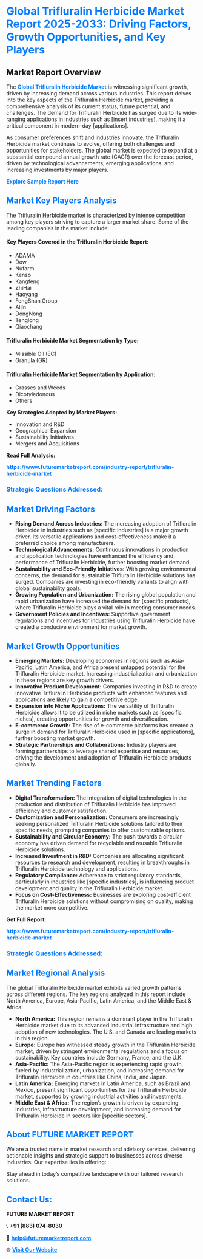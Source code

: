 <h1 style="color: #007BFF;">Global Trifluralin Herbicide Market Report 2025-2033: Driving Factors, Growth Opportunities, and Key Players</h1>

<section id="overview">
<h2>Market Report Overview</h2>
<p>The <a href="https://www.futuremarketreport.com/industry-report/trifluralin-herbicide-market" style="color: #007BFF; text-decoration: none;"><strong>Global Trifluralin Herbicide Market</strong></a> is witnessing significant growth, driven by increasing demand across various industries. This report delves into the key aspects of the Trifluralin Herbicide market, providing a comprehensive analysis of its current status, future potential, and challenges. The demand for Trifluralin Herbicide has surged due to its wide-ranging applications in industries such as [insert industries], making it a critical component in modern-day [applications].</p>
<p>As consumer preferences shift and industries innovate, the Trifluralin Herbicide market continues to evolve, offering both challenges and opportunities for stakeholders. The global market is expected to expand at a substantial compound annual growth rate (CAGR) over the forecast period, driven by technological advancements, emerging applications, and increasing investments by major players.</p>
</section>

<section id="overview">
<p><a href="https://www.futuremarketreport.com/request-sample/reportId=91150" style="color: #007BFF; text-decoration: none;"><strong>Explore Sample Report Here</strong></a></p>
</section>

<section id="key-players">
<h2 style="color: #007BFF;">Market Key Players Analysis</h2>
<p>The Trifluralin Herbicide market is characterized by intense competition among key players striving to capture a larger market share. Some of the leading companies in the market include:</p>
<h4>Key Players Covered in the Trifluralin Herbicide Report:</h4>
<ul><li>ADAMA</li><li>Dow</li><li>Nufarm</li><li>Kenso</li><li>Kangfeng</li><li>ZhiHai</li><li>Haoyang</li><li>FengShan Group</li><li>Aijin</li><li>DongNong</li><li>Tenglong</li><li>Qiaochang</li></ul>
<h4>Trifluralin Herbicide Market Segmentation by Type:</h4>
<ul><li>Missible Oil (EC)</li><li>Granula (GR)</li></ul>

<h4>Trifluralin Herbicide Market Segmentation by Application:</h4>
<ul><li>Grasses and Weeds</li><li>Dicotyledonous</li><li>Others</li></ul>
<p><strong>Key Strategies Adopted by Market Players:</strong></p>
<ul>
<li>Innovation and R&D</li>
<li>Geographical Expansion</li>
<li>Sustainability Initiatives</li>
<li>Mergers and Acquisitions</li>
</ul>
</section>

<section>
<p><strong>Read Full Analysis: </strong></p><a href="https://www.futuremarketreport.com/industry-report/trifluralin-herbicide-market" style="color: #007BFF; text-decoration: none;"><strong>https://www.futuremarketreport.com/industry-report/trifluralin-herbicide-market</strong></a>
<h3 style="color: #007BFF;">Strategic Questions Addressed:</h3>
</section>

<section id="driving-factors">
<h2 style="color: #007BFF;">Market Driving Factors</h2>
<ul>
<li><strong>Rising Demand Across Industries:</strong> The increasing adoption of Trifluralin Herbicide in industries such as [specific industries] is a major growth driver. Its versatile applications and cost-effectiveness make it a preferred choice among manufacturers.</li>
<li><strong>Technological Advancements:</strong> Continuous innovations in production and application technologies have enhanced the efficiency and performance of Trifluralin Herbicide, further boosting market demand.</li>
<li><strong>Sustainability and Eco-Friendly Initiatives:</strong> With growing environmental concerns, the demand for sustainable Trifluralin Herbicide solutions has surged. Companies are investing in eco-friendly variants to align with global sustainability goals.</li>
<li><strong>Growing Population and Urbanization:</strong> The rising global population and rapid urbanization have increased the demand for [specific products], where Trifluralin Herbicide plays a vital role in meeting consumer needs.</li>
<li><strong>Government Policies and Incentives:</strong> Supportive government regulations and incentives for industries using Trifluralin Herbicide have created a conducive environment for market growth.</li>
</ul>
</section>

<section id="growth-opportunities">
<h2 style="color: #007BFF;">Market Growth Opportunities</h2>
<ul>
<li><strong>Emerging Markets:</strong> Developing economies in regions such as Asia-Pacific, Latin America, and Africa present untapped potential for the Trifluralin Herbicide market. Increasing industrialization and urbanization in these regions are key growth drivers.</li>
<li><strong>Innovative Product Development:</strong> Companies investing in R&D to create innovative Trifluralin Herbicide products with enhanced features and applications are likely to gain a competitive edge.</li>
<li><strong>Expansion into Niche Applications:</strong> The versatility of Trifluralin Herbicide allows it to be utilized in niche markets such as [specific niches], creating opportunities for growth and diversification.</li>
<li><strong>E-commerce Growth:</strong> The rise of e-commerce platforms has created a surge in demand for Trifluralin Herbicide used in [specific applications], further boosting market growth.</li>
<li><strong>Strategic Partnerships and Collaborations:</strong> Industry players are forming partnerships to leverage shared expertise and resources, driving the development and adoption of Trifluralin Herbicide products globally.</li>
</ul>
</section>

<section id="trending-factors">
<h2 style="color: #007BFF;">Market Trending Factors</h2>
<ul>
<li><strong>Digital Transformation:</strong> The integration of digital technologies in the production and distribution of Trifluralin Herbicide has improved efficiency and customer satisfaction.</li>
<li><strong>Customization and Personalization:</strong> Consumers are increasingly seeking personalized Trifluralin Herbicide solutions tailored to their specific needs, prompting companies to offer customizable options.</li>
<li><strong>Sustainability and Circular Economy:</strong> The push towards a circular economy has driven demand for recyclable and reusable Trifluralin Herbicide solutions.</li>
<li><strong>Increased Investment in R&D:</strong> Companies are allocating significant resources to research and development, resulting in breakthroughs in Trifluralin Herbicide technology and applications.</li>
<li><strong>Regulatory Compliance:</strong> Adherence to strict regulatory standards, particularly in industries like [specific industries], is influencing product development and quality in the Trifluralin Herbicide market.</li>
<li><strong>Focus on Cost-Effectiveness:</strong> Businesses are exploring cost-efficient Trifluralin Herbicide solutions without compromising on quality, making the market more competitive.</li>
</ul>
</section>

<section>
<p><strong>Get Full Report: </strong></p><a href="https://www.futuremarketreport.com/industry-report/trifluralin-herbicide-market" style="color: #007BFF; text-decoration: none;"><strong>https://www.futuremarketreport.com/industry-report/trifluralin-herbicide-market</strong></a>
<h3 style="color: #007BFF;">Strategic Questions Addressed:</h3>
</section>


<section id="regional-analysis">
<h2 style="color: #007BFF;">Market Regional Analysis</h2>
<p>The global Trifluralin Herbicide market exhibits varied growth patterns across different regions. The key regions analyzed in this report include North America, Europe, Asia-Pacific, Latin America, and the Middle East & Africa:</p>
<ul>
<li><strong>North America:</strong> This region remains a dominant player in the Trifluralin Herbicide market due to its advanced industrial infrastructure and high adoption of new technologies. The U.S. and Canada are leading markets in this region.</li>
<li><strong>Europe:</strong> Europe has witnessed steady growth in the Trifluralin Herbicide market, driven by stringent environmental regulations and a focus on sustainability. Key countries include Germany, France, and the U.K.</li>
<li><strong>Asia-Pacific:</strong> The Asia-Pacific region is experiencing rapid growth, fueled by industrialization, urbanization, and increasing demand for Trifluralin Herbicide in countries like China, India, and Japan.</li>
<li><strong>Latin America:</strong> Emerging markets in Latin America, such as Brazil and Mexico, present significant opportunities for the Trifluralin Herbicide market, supported by growing industrial activities and investments.</li>
<li><strong>Middle East & Africa:</strong> The region’s growth is driven by expanding industries, infrastructure development, and increasing demand for Trifluralin Herbicide in sectors like [specific sectors].</li>
</ul>
</section>

<footer>
<h2 style="color: #007BFF;">About FUTURE MARKET REPORT</h2>
<p>We are a trusted name in market research and advisory services, delivering actionable insights and strategic support to businesses across diverse industries. Our expertise lies in offering:</p>

<p>Stay ahead in today’s competitive landscape with our tailored research solutions.</p>

<h2 style="color: #007BFF;">Contact Us:</h2>
<p><strong>FUTURE MARKET REPORT</strong></p>
<p>📞 <strong>+91 (883) 074-8030</strong></p>
<p>📧 <strong><a href="mailto:help@futuremarketreport.com" style="color: #007BFF;">help@futuremarketreport.com</a></strong></p>
<p>🌐 <strong><a href="https://www.futuremarketreport.com/" style="color: #007BFF;">Visit Our Website</a></strong></p>
</footer>